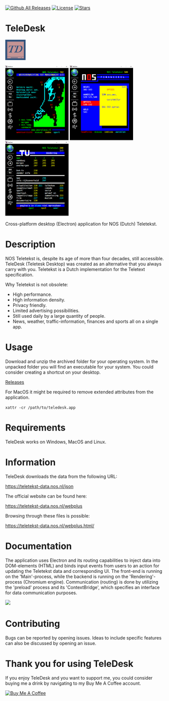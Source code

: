[![Github All Releases](https://img.shields.io/github/downloads/jetspiking/TeleDesk/total.svg)]()
[![License](https://img.shields.io/github/license/jetspiking/TeleDesk.svg)]()
[![Stars](https://img.shields.io/github/stars/jetspiking/TeleDesk.svg)]()

# TeleDesk
<img src="https://github.com/jetspiking/TeleDesk/blob/main/Images/TeleDeskIcon.png" width="64" height="64">

<img src="https://github.com/jetspiking/TeleDesk/blob/main/Images/TeleDeskWeather.png" width="200" height="235"> <img src="https://github.com/jetspiking/TeleDesk/blob/main/Images/TeleDeskFinances.png" width="200" height="235"> <img src="https://github.com/jetspiking/TeleDesk/blob/main/Images/TeleDeskTelevision.png" width="200" height="235">


Cross-platform desktop (Electron) application for NOS (Dutch) Teletekst.

# Description
NOS Teletekst is, despite its age of more than four decades, still accessible. TeleDesk (Teletesk Desktop) was created as an alternative that you always carry with you. Teletekst is a Dutch implementation for the Teletext specification.

Why Teletekst is not obsolete:
- High performance.
- High information density.
- Privacy friendly.
- Limited advertising possibilities.
- Still used daily by a large quantity of people.
- News, weather, traffic-information, finances and sports all on a single app.

# Usage
Download and unzip the archived folder for your operating system. In the unpacked folder you will find an executable for your system. You could consider creating a shortcut on your desktop.

[Releases](https://github.com/jetspiking/TeleDesk/releases)

For MacOS it might be required to remove extended attributes from the application.

```xattr -cr /path/to/teledesk.app```

# Requirements
TeleDesk works on Windows, MacOS and Linux.

# Information
TeleDesk downloads the data from the following URL:

https://teletekst-data.nos.nl/json

The official website can be found here:

https://teletekst-data.nos.nl/webplus

Browsing through these files is possible:

https://teletekst-data.nos.nl/webplus.html/

# Documentation
The application uses Electron and its routing capabilities to inject data into DOM-elements (HTML) and binds input events from users to an action for updating the Teletekst data and corresponding UI. The front-end is running on the 'Main'-process, while the backend is running on the 'Rendering'-process (Chromium engine). Communication (routing) is done by utilizing the 'preload' process and its 'ContextBridge', which specifies an interface for data communication purposes.

<img src="https://github.com/jetspiking/TeleDesk/blob/main/Documentation/Routing.png" width="400">

# Contributing
Bugs can be reported by opening issues. Ideas to include specific features can also be discussed by opening an issue. 

# Thank you for using TeleDesk
If you enjoy TeleDesk and you want to support me, you could consider buying me a drink by navigating to my Buy Me A Coffee account.

<a href="https://www.buymeacoffee.com/DustinHendriks" target="_blank"><img src="https://cdn.buymeacoffee.com/buttons/default-orange.png" alt="Buy Me A Coffee" height="41" width="174"></a>
